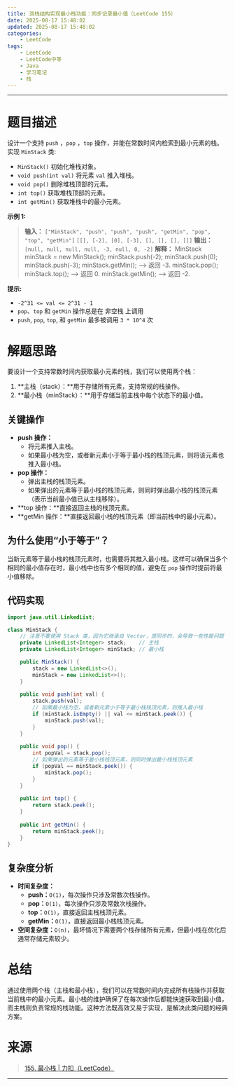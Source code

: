 ```yaml
---
title: 双栈结构实现最小栈功能：同步记录最小值（LeetCode 155）
date: 2025-08-17 15:48:02
updated: 2025-08-17 15:48:02
categories:
    - LeetCode
tags:
    - LeetCode
    - LeetCode中等
    - Java
    - 学习笔记
    - 栈
---
```

---

# 题目描述

设计一个支持 `push` ，`pop` ，`top` 操作，并能在常数时间内检索到最小元素的栈。
实现 `MinStack` 类:
* `MinStack()` 初始化堆栈对象。
* `void push(int val)` 将元素 `val` 推入堆栈。
* `void pop()` 删除堆栈顶部的元素。
* `int top()` 获取堆栈顶部的元素。
* `int getMin()` 获取堆栈中的最小元素。

**示例 1:**
> **输入：**
> `["MinStack", "push", "push", "push", "getMin", "pop", "top", "getMin"]`
> `[[], [-2], [0], [-3], [], [], [], []]`
> **输出：**`[null, null, null, null, -3, null, 0, -2]`
> **解释：**
> MinStack minStack = new MinStack();
> minStack.push(-2);
> minStack.push(0);
> minStack.push(-3);
> minStack.getMin();   --> 返回 -3.
> minStack.pop();
> minStack.top();      --> 返回 0.
> minStack.getMin();   --> 返回 -2.

**提示:**
* `-2^31 <= val <= 2^31 - 1`
* `pop`、`top` 和 `getMin` 操作总是在 非空栈 上调用
* `push`, `pop`, `top`, 和 `getMin` 最多被调用 `3 * 10^4` 次

<!-- more -->

# 解题思路

要设计一个支持常数时间内获取最小元素的栈，我们可以使用两个栈：
1. **主栈（stack）：**用于存储所有元素，支持常规的栈操作。
2. **最小栈（minStack）：**用于存储当前主栈中每个状态下的最小值。

## 关键操作
* **push 操作：**
    * 将元素推入主栈。
    * 如果最小栈为空，或者新元素小于等于最小栈的栈顶元素，则将该元素也推入最小栈。
* **pop 操作：**
    * 弹出主栈的栈顶元素。
    * 如果弹出的元素等于最小栈的栈顶元素，则同时弹出最小栈的栈顶元素（表示当前最小值已从主栈移除）。
* **top 操作：**直接返回主栈的栈顶元素。
* **getMin 操作：**直接返回最小栈的栈顶元素（即当前栈中的最小元素）。

## 为什么使用“小于等于”？
当新元素等于最小栈的栈顶元素时，也需要将其推入最小栈。这样可以确保当多个相同的最小值存在时，最小栈中也有多个相同的值，避免在 `pop` 操作时提前将最小值移除。

## 代码实现

```java
import java.util.LinkedList;

class MinStack {
    // 注意不要使用 Stack 类，因为它继承自 Vector，是同步的，会导致一些性能问题
    private LinkedList<Integer> stack;    // 主栈
    private LinkedList<Integer> minStack; // 最小栈

    public MinStack() {
        stack = new LinkedList<>();
        minStack = new LinkedList<>();
    }
    
    public void push(int val) {
        stack.push(val);
        // 如果最小栈为空，或者新元素小于等于最小栈栈顶元素，则推入最小栈
        if (minStack.isEmpty() || val <= minStack.peek()) {
            minStack.push(val);
        }
    }
    
    public void pop() {
        int popVal = stack.pop();
        // 如果弹出的元素等于最小栈栈顶元素，则同时弹出最小栈栈顶元素
        if (popVal == minStack.peek()) {
            minStack.pop();
        }
    }
    
    public int top() {
        return stack.peek();
    }
    
    public int getMin() {
        return minStack.peek();
    }
}
```

## 复杂度分析

* **时间复杂度：**
    * **push：**`O(1)`，每次操作只涉及常数次栈操作。
    * **pop：**`O(1)`，每次操作只涉及常数次栈操作。
    * **top：**`O(1)`，直接返回主栈栈顶元素。
    * **getMin：**`O(1)`，直接返回最小栈栈顶元素。
* **空间复杂度：**`O(n)`，最坏情况下需要两个栈存储所有元素，但最小栈在优化后通常存储元素较少。

# 总结

通过使用两个栈（主栈和最小栈），我们可以在常数时间内完成所有栈操作并获取当前栈中的最小元素。最小栈的维护确保了在每次操作后都能快速获取到最小值，而主栈则负责常规的栈功能。这种方法既高效又易于实现，是解决此类问题的经典方案。

# 来源

> [155. 最小栈 | 力扣（LeetCode）][1]

---

[1]: https://leetcode.cn/problems/min-stack/description/ "155. 最小栈 | 力扣（LeetCode）"

